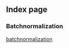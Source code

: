 ## Index page

### Batchnormalization
[batchnormalization](../batchnormalisation/Batch_Normalization_Lesson.html)
